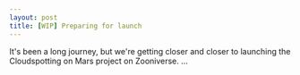 ```yaml
---
layout: post
title: [WIP] Preparing for launch
---
```


It's been a long journey, but we're getting closer and closer to launching the Cloudspotting on Mars project on Zooniverse.
...

